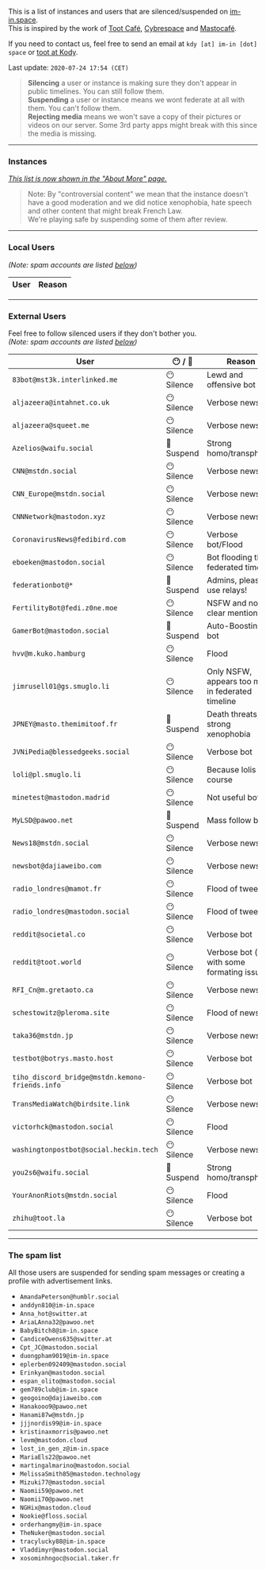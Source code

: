 This is a list of instances and users that are silenced/suspended on [im-in.space](https://im-in.space/).  
This is inspired by the work of [Toot Café](https://github.com/tootcafe/blocked-on-mastodon), [Cybrespace](https://cybre.space/users/chr/updates/2616) and [Mastocafé](https://social.wxcafe.net/users/wxcafe/updates/2651).

If you need to contact us, feel free to send an email at `kdy [at] im-in [dot] space` or [toot at Kody](https://im-in.space/@kdy).

Last update: `2020-07-24 17:54 (CET)`

> **Silencing** a user or instance is making sure they don't appear in public timelines. You can still follow them.  
> **Suspending** a user or instance means we wont federate at all with them. You can't follow them.  
> **Rejecting media** means we won't save a copy of their pictures or videos on our server. Some 3rd party apps might break with this since the media is missing.

---

### Instances

_[This list is now shown in the "About More" page.](https://im-in.space/about/more#unavailable-content)_

> Note: By "controversial content" we mean that the instance doesn't have a good moderation and we did notice xenophobia, hate speech and other content that might break French Law.  
> We're playing safe by suspending some of them after review.

---

### Local Users

_(Note: spam accounts are listed [below](#the-spam-list))_

| User | Reason |
|------|--------|

---

### External Users

Feel free to follow silenced users if they don't bother you.  
_(Note: spam accounts are listed [below](#the-spam-list))_

| User | 😶 / 🚫 | Reason |
|------|------------------------------|--------|
| `83bot@mst3k.interlinked.me` | 😶 Silence | Lewd and offensive bot |
| `aljazeera@intahnet.co.uk` | 😶 Silence | Verbose news bot |
| `aljazeera@squeet.me` | 😶 Silence | Verbose news bot |
| `Azelios@waifu.social` | 🚫 Suspend | Strong homo/transphobia |
| `CNN@mstdn.social` | 😶 Silence | Verbose news bot |
| `CNN_Europe@mstdn.social` | 😶 Silence | Verbose news bot |
| `CNNNetwork@mastodon.xyz` | 😶 Silence | Verbose news bot |
| `CoronavirusNews@fedibird.com` | 😶 Silence | Verbose bot/Flood |
| `eboeken@mastodon.social` | 😶 Silence | Bot flooding the federated timeline |
| `federationbot@*` | 🚫 Suspend | Admins, please use relays! |
| `FertilityBot@fedi.z0ne.moe` | 😶 Silence | NSFW and no clear mention of it |
| `GamerBot@mastodon.social` | 🚫 Suspend | Auto-Boosting bot |
| `hvv@m.kuko.hamburg` | 😶 Silence | Flood |
| `jimrusell01@gs.smuglo.li` | 😶 Silence | Only NSFW, appears too much in federated timeline |
| `JPNEY@masto.themimitoof.fr` | 🚫 Suspend | Death threats, strong xenophobia |
| `JVNiPedia@blessedgeeks.social` | 😶 Silence | Verbose bot |
| `loli@pl.smuglo.li` | 😶 Silence | Because lolis of course |
| `minetest@mastodon.madrid` | 😶 Silence | Not useful bot |
| `MyLSD@pawoo.net` | 🚫 Suspend | Mass follow bot |
| `News18@mstdn.social` | 😶 Silence | Verbose news bot |
| `newsbot@dajiaweibo.com ` | 😶 Silence | Verbose news bot |
| `radio_londres@mamot.fr` | 😶 Silence | Flood of tweets |
| `radio_londres@mastodon.social` | 😶 Silence | Flood of tweets |
| `reddit@societal.co` | 😶 Silence | Verbose bot |
| `reddit@toot.world` | 😶 Silence | Verbose bot (and with some formating issues) |
| `RFI_Cn@m.gretaoto.ca` | 😶 Silence | Verbose news bot |
| `schestowitz@pleroma.site` | 😶 Silence | Flood of news |
| `taka36@mstdn.jp` | 😶 Silence | Verbose news bot |
| `testbot@botrys.masto.host` | 😶 Silence | Verbose bot |
| `tiho_discord_bridge@mstdn.kemono-friends.info` | 😶 Silence | Verbose bot |
| `TransMediaWatch@birdsite.link` | 😶 Silence | Verbose news bot |
| `victorhck@mastodon.social` | 😶 Silence | Flood |
| `washingtonpostbot@social.heckin.tech` | 😶 Silence | Verbose news bot |
| `you2s6@waifu.social` | 🚫 Suspend | Strong homo/transphobia |
| `YourAnonRiots@mstdn.social` | 😶 Silence | Flood |
| `zhihu@toot.la` | 😶 Silence | Verbose bot |

---

### The spam list

All those users are suspended for sending spam messages or creating a profile with advertisement links.

- `AmandaPeterson@humblr.social`
- `anddyn810@im-in.space`
- `Anna_hot@switter.at`
- `AriaLAnna32@pawoo.net`
- `BabyBitch8@im-in.space`
- `CandiceOwens635@switter.at`
- `Cpt_JC@mastodon.social`
- `duongpham9019@im-in.space`
- `eplerben092409@mastodon.social`
- `Erinkyan@mastodon.social`
- `espan_olito@mastodon.social`
- `gem789club@im-in.space`
- `geogoino@dajiaweibo.com`
- `Hanakooo9@pawoo.net`
- `Hanami87w@mstdn.jp`
- `jjjnordis99@im-in.space`
- `kristinaxmorris@pawoo.net`
- `levm@mastodon.cloud`
- `lost_in_gen_z@im-in.space`
- `MariaEls22@pawoo.net`
- `martingalmarino@mastodon.social`
- `MelissaSmith85@mastodon.technology`
- `Mizuki77@mastodon.social`
- `Naomii59@pawoo.net`
- `Naomii70@pawoo.net`
- `NGHix@mastodon.cloud`
- `Nookie@floss.social`
- `orderhangmy@im-in.space`
- `TheNuker@mastodon.social`
- `tracylucky88@im-in.space`
- `Vladdimyr@mastodon.social`
- `xosominhngoc@social.taker.fr`

